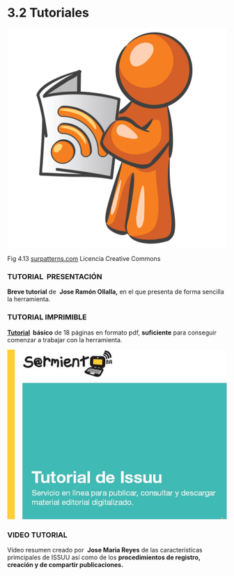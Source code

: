 # 3.2 Tutoriales


![](img/tutoriales.jpg)


Fig 4.13 [surpatterns.com](http://www.google.com/url?sa=i&rct=j&q=&esrc=s&source=images&cd=&cad=rja&docid=C0yOZKXJoZGAcM&tbnid=YyJChUR0eyIf8M:&ved=0CAQQjB0&url=http%3A%2F%2Fsurpatterns.com%2Fsitio%2Fsuscripcion-noticias%2F&ei=0LiTUp6eNOSo0QXusoHoCA&bvm=bv.56988011,d.d2k&psig=AFQjCNEMyMwwHMj4sAvZS1d6j0yVsXYMTw&ust=1385499099869192) Licencia Creative Commons

### TUTORIAL  PRESENTACIÓN

**Breve tutorial** de  **Jose Ramón Ollalla,** en el que presenta de forma sencilla la herramienta.

### TUTORIAL IMPRIMIBLE

**[Tutorial](http://integrar.bue.edu.ar/integrar/wp-content/uploads/2011/06/Tutorial-Issuu.pdf)  básico** de 18 páginas en formato pdf, **suficiente** para conseguir comenzar a trabajar con la herramienta.


![](img/TUORIILA_ISUU_PDF.JPG)


### VIDEO TUTORIAL

Video resumen creado por  **Jose Maria Reyes** de las características primcipales de ISSUU así como de los **procedimientos de registro, creación y de compartir publicaciones.**

